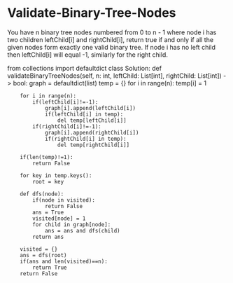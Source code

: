 # Validate-Binary-Tree-Nodes
You have n binary tree nodes numbered from 0 to n - 1 where node i has two children leftChild[i] and rightChild[i], return true if and only if all the given nodes form exactly one valid binary tree.  If node i has no left child then leftChild[i] will equal -1, similarly for the right child. 

from collections import defaultdict
class Solution:
    def validateBinaryTreeNodes(self, n: int, leftChild: List[int], rightChild: List[int]) -> bool:
        graph = defaultdict(list)
        temp = {}
        for i in range(n):
            temp[i] = 1

        for i in range(n):
            if(leftChild[i]!=-1):
                graph[i].append(leftChild[i])
                if(leftChild[i] in temp):
                    del temp[leftChild[i]]
            if(rightChild[i]!=-1):
                graph[i].append(rightChild[i])
                if(rightChild[i] in temp):
                    del temp[rightChild[i]]

        if(len(temp)!=1):
            return False

        for key in temp.keys():
            root = key

        def dfs(node):
            if(node in visited):
                return False
            ans = True
            visited[node] = 1
            for child in graph[node]:
                ans = ans and dfs(child)
            return ans

        visited = {}
        ans = dfs(root)
        if(ans and len(visited)==n):
            return True
        return False
